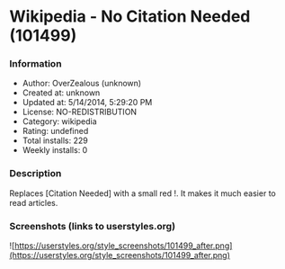 # Wikipedia - No Citation Needed (101499)

### Information
- Author: OverZealous (unknown)
- Created at: unknown
- Updated at: 5/14/2014, 5:29:20 PM
- License: NO-REDISTRIBUTION
- Category: wikipedia
- Rating: undefined
- Total installs: 229
- Weekly installs: 0


### Description
Replaces [Citation Needed] with a small red !.  It makes it much easier to read articles.


### Screenshots (links to userstyles.org)
![https://userstyles.org/style_screenshots/101499_after.png](https://userstyles.org/style_screenshots/101499_after.png)


